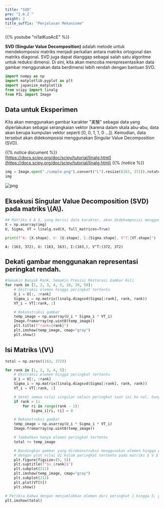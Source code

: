 ```yaml
---
title: "SVD"
pre: "2.6.2 "
weight: 2
title_suffix: "Penjelasan Mekanisme"
---
```


{{% youtube "ni1atKuoAcE" %}}

<div class="pagetop-box">
    <p><b>SVD (Singular Value Decomposition)</b> adalah metode untuk mendekomposisi matriks menjadi perkalian antara matriks ortogonal dan matriks diagonal. SVD juga dapat dianggap sebagai salah satu algoritme untuk reduksi dimensi. Di sini, kita akan mencoba merepresentasikan data gambar menggunakan data berdimensi lebih rendah dengan bantuan SVD.</p>
</div>


```python
import numpy as np
import matplotlib.pyplot as plt
import japanize_matplotlib
from scipy import linalg
from PIL import Image
```

## Data untuk Eksperimen
Kita akan menggunakan gambar karakter "実験" sebagai data yang diperlakukan sebagai serangkaian vektor (karena dalam skala abu-abu, data akan berupa kumpulan vektor seperti [0, 0, 1, 1, 0 ...]). Kemudian, data tersebut akan didekomposisi menggunakan Singular Value Decomposition (SVD).

{{% notice document %}}
[https://docs.scipy.org/doc/scipy/tutorial/linalg.html](https://docs.scipy.org/doc/scipy/tutorial/linalg.html)
{{% /notice %}}


```python
img = Image.open("./sample.png").convert("L").resize((163, 372)).rotate(90, expand=True)
img
```




    
![png](/images/basic/dimensionality_reduction/SVD_files/SVD_4_0.png)
    



## Eksekusi Singular Value Decomposition (SVD) pada matriks \\(A\\).


```python
## Matriks $ A $, yang berisi data karakter, akan didekomposisi menggunakan Singular Value Decomposition (SVD).
X = np.asarray(img)
U, Sigma, VT = linalg.svd(X, full_matrices=True)

print(f"A: {X.shape}, U: {U.shape}, Σ:{Sigma.shape}, V^T:{VT.shape}")
```

    A: (163, 372), U: (163, 163), Σ:(163,), V^T:(372, 372)


## Dekati gambar menggunakan representasi peringkat rendah.


```python
#Semakin Banyak Rank, Semakin Presisi Restorasi Gambar Asli
for rank in [1, 2, 3, 4, 5, 10, 20, 50]:
    # Ekstraksi elemen hingga peringkat tertentu
    U_i = U[:, :rank]
    Sigma_i = np.matrix(linalg.diagsvd(Sigma[:rank], rank, rank))
    VT_i = VT[:rank, :]

    # Rekonstruksi gambar
    temp_image = np.asarray(U_i * Sigma_i * VT_i)
    Image.fromarray(np.uint8(temp_image))
    plt.title(f"rank={rank}")
    plt.imshow(temp_image, cmap="gray")
    plt.show()
```

## Isi Matriks \\(V\\)

```python
total = np.zeros((163, 372))

for rank in [1, 2, 3, 4, 5]:
    # Ekstraksi elemen hingga peringkat tertentu
    U_i = U[:, :rank]
    Sigma_i = np.matrix(linalg.diagsvd(Sigma[:rank], rank, rank))
    VT_i = VT[:rank, :]

    # Setel semua nilai singular selain peringkat saat ini ke nol, hanya menyisakan elemen peringkat tertentu
    if rank > 1:
        for ri in range(rank - 1):
            Sigma_i[ri, ri] = 0

    # Rekonstruksi gambar
    temp_image = np.asarray(U_i * Sigma_i * VT_i)
    Image.fromarray(np.uint8(temp_image))

    # Tambahkan hanya elemen peringkat tertentu
    total += temp_image

    # Bandingkan gambar yang direkonstruksi menggunakan elemen hingga peringkat tertentu 
    # dengan plot nilai di kolom peringkat tertentu pada matriks $ V $
    plt.figure(figsize=(5, 5))
    plt.suptitle(f"$u_{rank}$")
    plt.subplot(211)
    plt.imshow(temp_image, cmap="gray")
    plt.subplot(212)
    plt.plot(VT[0])
    plt.show()
```


```python
# Periksa bahwa dengan menjumlahkan elemen dari peringkat 1 hingga 5, gambar asli dapat direkonstruksi sepenuhnya
plt.imshow(total)
```
